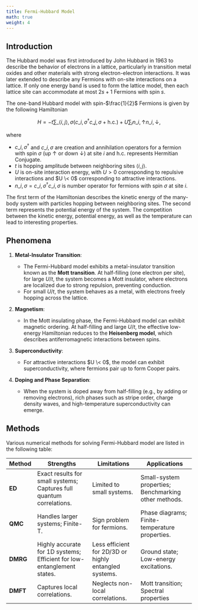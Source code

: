 ```yaml
---
title: Fermi-Hubbard Model
math: true
weight: 4
---
```


## Introduction

The Hubbard model was first introduced by John Hubbard in 1963 to describe the behavior of electrons in a lattice, particularly in transition metal oxides and other materials with strong electron-electron interactions. It was later extended to describe any Fermions with on-site interactions on a lattice. If only one energy band is used to form the lattice model, then each lattice site can accommodate at most $2s+1$ Fermions with spin $s$.

The one-band Hubbard model with spin-$\frac{1}{2}$ Fermions is given by the following Hamiltonian

$$
H = -t \sum\_{\langle i,j \rangle, \sigma} \left( c\_{i,\sigma}^\dagger c\_{j,\sigma} + \text{h.c.} \right) + U \sum_i n\_{i,\uparrow} n\_{i,\downarrow},
$$

where 

- $c\_{i,\sigma}^\dagger$ and $c\_{i,\sigma}$ are creation and annihilation operators for a fermion with spin $\sigma$ (up $\uparrow$ or down $\downarrow$) at site $i$ and $\text{h.c.}$ represents Hermitian Conjugate. 
- $t$ is hopping amplitude between neighboring sites $\langle i,j \rangle$.
- $U$ is on-site interaction energy, with $U > 0$ corresponding to repulsive interactions and $U \< 0$ corresponding to attractive interactions.
- $n\_{i,\sigma} = c\_{i,\sigma}^\dagger c\_{i,\sigma}$ is number operator for fermions with spin $\sigma$ at site $i$.

The first term of the Hamiltonian describes the kinetic energy of the many-body system with particles hopping between neighboring sites. The second term represents the potential energy of the system. The competition between the kinetic energy, potential energy, as well as the temperature can lead to interesting properties.

## Phenomena

1. **Metal-Insulator Transition**:
   - The Fermi-Hubbard model exhibits a metal-insulator transition known as the **Mott transition**. At half-filling (one electron per site), for large $U/t$, the system becomes a Mott insulator, where electrons are localized due to strong repulsion, preventing conduction.
   - For small $U/t$, the system behaves as a metal, with electrons freely hopping across the lattice.

2. **Magnetism**:
   - In the Mott insulating phase, the Fermi-Hubbard model can exhibit magnetic ordering. At half-filling and large $U/t$, the effective low-energy Hamiltonian reduces to the **Heisenberg model**, which describes antiferromagnetic interactions between spins.

3. **Superconductivity**:
   - For attractive interactions $U \< 0$, the model can exhibit superconductivity, where fermions pair up to form Cooper pairs.

4. **Doping and Phase Separation**:
   - When the system is doped away from half-filling (e.g., by adding or removing electrons), rich phases such as stripe order, charge density waves, and high-temperature superconductivity can emerge.


## Methods

Various numerical methods for solving Fermi-Hubbard model are listed in the following table:

| Method                  | Strengths                              | Limitations                          | Applications                          |
|-------------------------|----------------------------------------|--------------------------------------|---------------------------------------|
| **ED**   | Exact results for small systems; Captures full quantum correlations.        | Limited to small systems.             | Small-system properties; Benchmarking other methods.               |
| **QMC**     | Handles larger systems; Finite-T.       | Sign problem for fermions.            | Phase diagrams; Finite-temperature properties.        |
| **DMRG**                    | Highly accurate for 1D systems; Efficient for low-entanglement states.         | Less efficient for 2D/3D or highly entangled systems.             | Ground state; Low-energy excitations.  |
| **DMFT**                    | Captures local correlations.            | Neglects non-local correlations.      | Mott transition; Spectral properties  |
